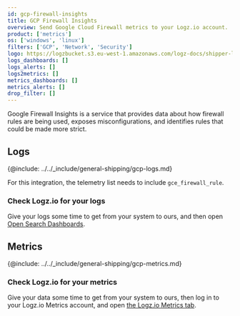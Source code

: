 ```yaml
---
id: gcp-firewall-insights
title: GCP Firewall Insights
overview: Send Google Cloud Firewall metrics to your Logz.io account.
product: ['metrics']
os: ['windows', 'linux']
filters: ['GCP', 'Network', 'Security']
logo: https://logzbucket.s3.eu-west-1.amazonaws.com/logz-docs/shipper-logos/gcpfirewall.png
logs_dashboards: []
logs_alerts: []
logs2metrics: []
metrics_dashboards: []
metrics_alerts: []
drop_filter: []
---
```



Google Firewall Insights is a service that provides data about how firewall rules are being used, exposes misconfigurations, and identifies rules that could be made more strict. 

## Logs

{@include: ../../_include/general-shipping/gcp-logs.md}  

For this integration, the telemetry list needs to include `gce_firewall_rule`.

### Check Logz.io for your logs

Give your logs some time to get from your system to ours, and then open [Open Search Dashboards](https://app.logz.io/#/dashboard/osd).

## Metrics

{@include: ../../_include/general-shipping/gcp-metrics.md}


### Check Logz.io for your metrics

Give your data some time to get from your system to ours, then log in to your Logz.io Metrics account, and open [the Logz.io Metrics tab](https://app.logz.io/#/dashboard/metrics/).